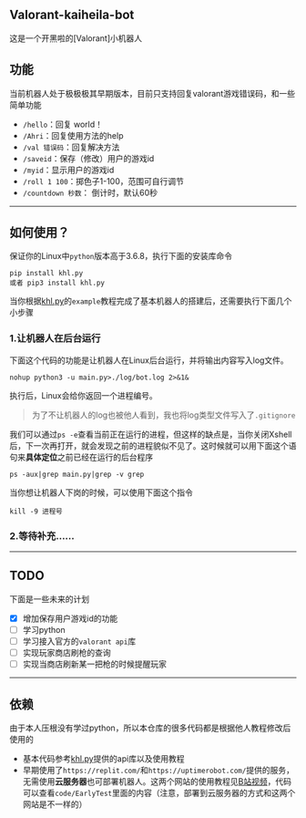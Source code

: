 ## Valorant-kaiheila-bot
这是一个开黑啦的[Valorant]小机器人

## 功能
当前机器人处于极极极其早期版本，目前只支持回复valorant游戏错误码，和一些简单功能
* `/hello`：回复 world！
* `/Ahri`：回复使用方法的help
* `/val 错误码`：回复解决方法
* `/saveid`：保存（修改）用户的游戏id
* `/myid`：显示用户的游戏id
* `/roll 1 100`：掷色子1-100，范围可自行调节
* `/countdown 秒数`： 倒计时，默认60秒

----

## 如何使用？

保证你的Linux中`python`版本高于3.6.8，执行下面的安装库命令

~~~
pip install khl.py
或者 pip3 install khl.py
~~~

当你根据[khl.py](https://github.com/TWT233/khl.py)的`example`教程完成了基本机器人的搭建后，还需要执行下面几个小步骤

### 1.让机器人在后台运行

下面这个代码的功能是让机器人在Linux后台运行，并将输出内容写入log文件。
```
nohup python3 -u main.py>./log/bot.log 2>&1&
```
执行后，Linux会给你返回一个进程编号。

> 为了不让机器人的log也被他人看到，我也将log类型文件写入了`.gitignore`

我们可以通过`ps -e`查看当前正在运行的进程，但这样的缺点是，当你关闭Xshell后，下一次再打开，就会发现之前的进程貌似不见了。这时候就可以用下面这个语句来**具体定位**之前已经在运行的后台程序

~~~
ps -aux|grep main.py|grep -v grep 
~~~

当你想让机器人下岗的时候，可以使用下面这个指令

```
kill -9 进程号
```

### 2.等待补充……

----

## TODO

下面是一些未来的计划

- [x] 增加保存用户游戏id的功能
- [ ] 学习python
- [ ] 学习接入官方的`valorant api`库
- [ ] 实现玩家商店刷枪的查询
- [ ] 实现当商店刷新某一把枪的时候提醒玩家

---

## 依赖

由于本人压根没有学过python，所以本仓库的很多代码都是根据他人教程修改后使用的
* 基本代码参考[khl.py](https://github.com/TWT233/khl.py)提供的api库以及使用教程
* 早期使用了`https://replit.com/`和`https://uptimerobot.com/`提供的服务，无需使用**云服务器**也可部署机器人。这两个网站的使用教程见[B站视频](https://www.bilibili.com/video/BV12U4y1g7JY?spm_id_from=333.1007.top_right_bar_window_history.content.click)，代码可以查看`code/EarlyTest`里面的内容（注意，部署到云服务器的方式和这两个网站是不一样的）


